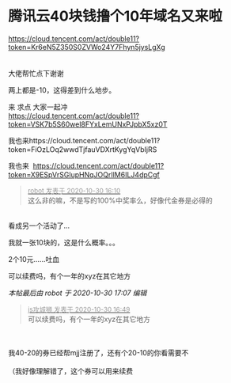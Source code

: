 # 腾讯云40块钱撸个10年域名又来啦


https://cloud.tencent.com/act/double11?token=Kr6eN5Z350S0ZVWo24Y7Fhyn5jysLgXg<br />
<br />
<br />
大佬帮忙点下谢谢

两上都是-10，这得差到什么地步。

来 求点 大家一起冲<br />
https://cloud.tencent.com/act/double11?token=VSK7b5S60wel8FYxLemUNxPJpbX5xz0T

我也来https://cloud.tencent.com/act/double11?token=FiOzLOq2wwdTjfauVDXrtKygYqVbIjRS

我也来&nbsp;&nbsp;https://cloud.tencent.com/act/double11?token=X9ESpVrSGlupHNqJOQrIlM6ILJ4dpCgf

<div class="quote"><blockquote><font size="2"><a href="https://www.hostloc.com/forum.php?mod=redirect&amp;goto=findpost&amp;pid=9375733&amp;ptid=760280" target="_blank"><font color="#999999">robot 发表于 2020-10-30 16:10</font></a></font><br />
这么非的嘛，不是写的100%中奖率么，好像代金券是必得的</blockquote></div><br />
看成另一个活动了...

我就一张10块的，这是什么概率。。。

2个10元……吐血

可以续费吗，有个一年的xyz在其它地方

<i class="pstatus"> 本帖最后由 robot 于 2020-10-30 17:07 编辑 </i><br />
<div class="quote"><blockquote><font size="2"><a href="https://www.hostloc.com/forum.php?mod=redirect&amp;goto=findpost&amp;pid=9375980&amp;ptid=760280" target="_blank"><font color="#999999">js攻城狮 发表于 2020-10-30 16:49</font></a></font><br />
可以续费吗，有个一年的xyz在其它地方</blockquote></div><br />
<br />
我40-20的券已经帮mjj注册了，还有个20-10的你看需要不<br />
<br />
（我好像理解错了，这个券可以用来续费
